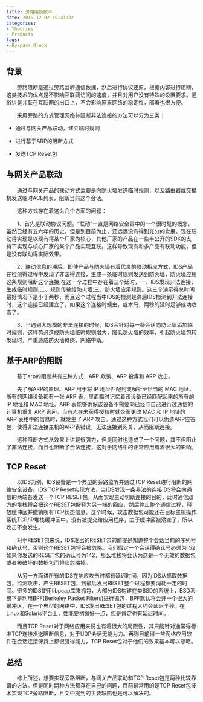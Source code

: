 ```yaml
---
title: 旁路阻断技术
date: 2019-12-02 19:41:02
categories:
- Theories
- Products
tags:
- By-pass Block
---
```

## 背景

&emsp;&emsp;旁路阻断是通过旁路监听通信数据，然后进行协议还原，根据内容进行阻断。这类技术的优点是不影响互联网访问的速度，并且对用户没有特殊的设置要求。通俗讲是并联在互联网的出口上，不会影响原来网络的稳定性，部署也很方便。

&emsp;&emsp;采用旁路的方式管理网络并阻断非法连接的方法可以分为三类：

*  通过与网关产品联动，建立临时规则

* 进行基于ARP的阻断方式

* 发送TCP Reset包

<!-- more -->

## 与网关产品联动

&emsp;&emsp;通过与网关产品的联动方式主要是向防火墙发送临时规则，以及路由器或交换机发送临时ACL列表，阻断当前这个会话。

&emsp;&emsp;这种方式存在着这么几个方面的问题：

&emsp;&emsp;1、首先是联动协议问题。“联动”一直是网络安全界中的一个很时髦的概念，虽然已经有五六年的历史，但是到目前为止，还远远没有得到充分的发展。现在联动得实现是以现有得某个厂家为核心，其他厂家的产品在一些半公开的SDK的支持下实现与核心厂家的某个产品实现互联。这样导致现有和多产品有联动功能，但是没有联动得实际效果。

&emsp;&emsp;2、联动信息的滞后。即使产品与防火墙有着优良的联动相应方式，IDS产品在检测得过程中发现了非法得连接，生成一条临时规则发送到防火墙，防火墙应用这条规则阻断这个连接;在这一个过程中存在着三个延时，一、IDS发现非法连接，生成临时规则;二、规则传输给防火墙;三、防火墙应用规则。这三个演示得总时间最好情况下是小于两秒，而且这个过程当中IDS的检测是滞后IDS检测到非法连接时，这个连接已经建立了，如果这个连接时蠕虫，或木马，两秒的延时足够成功攻击了。

&emsp;&emsp;3、当遇到大规模的非法连接的时候，IDS会针对每一条会话向防火墙添加临时规则，这样势必造成防火墙临时规则增大，降低防火墙的效率，引起防火墙包转发延时，严重造成防火墙瘫痪，网络中断。

##	基于ARP的阻断

&emsp;&emsp;基于arp的阻断共有三种方式：ARP 欺骗、ARP 投毒和 ARP 攻击。

&emsp;&emsp;先了解ARP的原理。ARP 用于将 IP 地址匹配到或解析至恰当的 MAC 地址，所有的网络设备都有一张 ARP 表，里面临时记忆着该设备已经匹配起来的所有的 IP 地址和 MAC 地址。ARP 表能够确保该设备不需要向已经与自己进行过通信的计算机重复 ARP 询问。当有人在未获得授权时就企图更改 MAC 和 IP 地址的 ARP 表格中的信息时，就发生了 ARP 攻击。通过这种方式我们可以伪造ARP应答包，使得非法连接主机的ARP表错误，无法连接到网关，从而阻断连接。

&emsp;&emsp;这种阻断方式从效果上讲是很强力，但是同时也造成了一个问题，其不但阻止了非法连接，而且也阻断了合法连接，这对于网络中的正常应用有着很大的影响。

## TCP Reset

&emsp;&emsp;以IDS为例，IDS设备是一个典型的旁路监听并通过TCP Reset进行阻断的网络安全设备。IDS TCP Reset实现方法，当IDS发现一条非法的连接IDS将会向通信的两端各发送一个TCP RESET包，从而实现主动切断连接的目的，此时通信双方的堆栈将会把这个RESET包解释为另一端的回应，然后停止整个通信过程，释放缓冲区并撤销所有TCP状态信息。这个时候，攻击数据包可能还在目标主机操作系统TCP/IP堆栈缓冲区中，没有被提交给应用程序，由于缓冲区被清空了，所以攻击不会发生。

&emsp;&emsp;对于RESET包来说，IDS发出的RESET包的前提是知道整个会话当前的序列号和确认号，否则这个RESET包将会被忽略。我们假定一个会话得确认号必须为152如果你发送的RESET包的确认号为142，那么堆栈将会认为这是一个无效的数据包或者被破坏的数据包而将它忽略掉。

&emsp;&emsp;从另一方面讲所有的IDS在响应攻击时都有延迟时间，因为IDS从抓取数据包，监测攻击，产生RESET包，到最后发出RESET整个过程都要消耗一定的时间。很多的IDS使用libpcap库来抓包，大部分IDS构建在类BSD的系统上，BSD系统下是利用BPF(Berkeley Packet Filters)进行抓包，BPF默认将会开一个很大的缓冲区，在一个典型的网络中，IDS发出RESET包的过程大约会延迟半秒。在Linux和Solaris平台上，性能要稍微好一点，但是肯定也有延迟时间。

&emsp;&emsp;而且TCP Reset对于网络应用来说也有着很大的局限性，其只能针对通常得标准TCP连接发送阻断信息，对于UDP会话无能为力。再则目前得一些网络应用软件在会话连接保持上都很强得能力，TCP Reset包对于他们的效果基本可以忽略。

## 总结

&emsp;&emsp;综上所述，想要实现旁路阻断，与网关产品联动和TCP Reset包是两种比较靠谱的方法。但是同时两种方法都存在自己的问题，目前最常用的是TCP Reset包技术实现TCP旁路阻断，且文中提到的主要缺陷也是可以解决的。